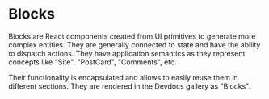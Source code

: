 Blocks
======

Blocks are React components created from UI primitives to generate more complex entities. They are generally connected to state and have the ability to dispatch actions. They have application semantics as they represent concepts like "Site", "PostCard", "Comments", etc.

Their functionality is encapsulated and allows to easily reuse them in different sections. They are rendered in the Devdocs gallery as "Blocks".
